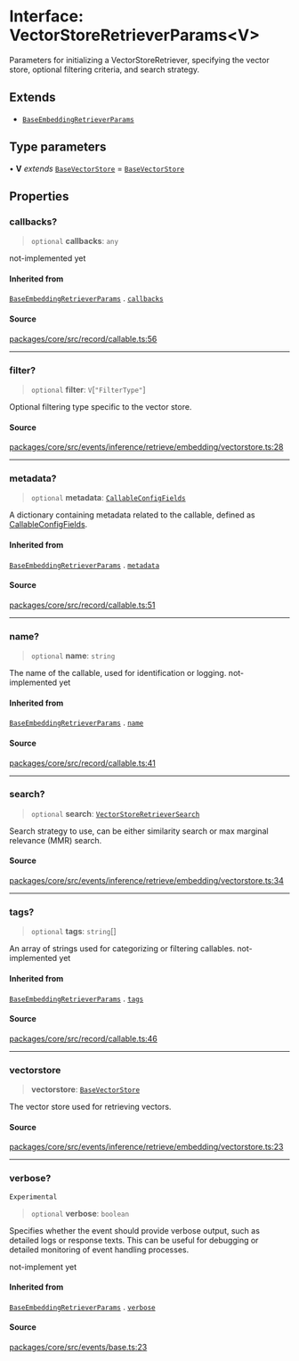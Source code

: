 # Interface: VectorStoreRetrieverParams\<V\>

Parameters for initializing a VectorStoreRetriever, specifying the vector store,
optional filtering criteria, and search strategy.

## Extends

- [`BaseEmbeddingRetrieverParams`](../../../base/interfaces/BaseEmbeddingRetrieverParams.md)

## Type parameters

• **V** *extends* [`BaseVectorStore`](../../../../../input/load/vectorstore/base/classes/BaseVectorStore.md) = [`BaseVectorStore`](../../../../../input/load/vectorstore/base/classes/BaseVectorStore.md)

## Properties

### callbacks?

> `optional` **callbacks**: `any`

not-implemented yet

#### Inherited from

[`BaseEmbeddingRetrieverParams`](../../../base/interfaces/BaseEmbeddingRetrieverParams.md) . [`callbacks`](../../../base/interfaces/BaseEmbeddingRetrieverParams.md#callbacks)

#### Source

[packages/core/src/record/callable.ts:56](https://github.com/VictorS67/encre/blob/c09849eb59af073bf23be826a912f2ba4f635f93/packages/core/src/record/callable.ts#L56)

***

### filter?

> `optional` **filter**: `V`\[`"FilterType"`\]

Optional filtering type specific to the vector store.

#### Source

[packages/core/src/events/inference/retrieve/embedding/vectorstore.ts:28](https://github.com/VictorS67/encre/blob/c09849eb59af073bf23be826a912f2ba4f635f93/packages/core/src/events/inference/retrieve/embedding/vectorstore.ts#L28)

***

### metadata?

> `optional` **metadata**: [`CallableConfigFields`](../../../../../../record/callable/type-aliases/CallableConfigFields.md)

A dictionary containing metadata related to the callable, defined as [CallableConfigFields](../../../../../../record/callable/type-aliases/CallableConfigFields.md).

#### Inherited from

[`BaseEmbeddingRetrieverParams`](../../../base/interfaces/BaseEmbeddingRetrieverParams.md) . [`metadata`](../../../base/interfaces/BaseEmbeddingRetrieverParams.md#metadata)

#### Source

[packages/core/src/record/callable.ts:51](https://github.com/VictorS67/encre/blob/c09849eb59af073bf23be826a912f2ba4f635f93/packages/core/src/record/callable.ts#L51)

***

### name?

> `optional` **name**: `string`

The name of the callable, used for identification or logging. not-implemented yet

#### Inherited from

[`BaseEmbeddingRetrieverParams`](../../../base/interfaces/BaseEmbeddingRetrieverParams.md) . [`name`](../../../base/interfaces/BaseEmbeddingRetrieverParams.md#name)

#### Source

[packages/core/src/record/callable.ts:41](https://github.com/VictorS67/encre/blob/c09849eb59af073bf23be826a912f2ba4f635f93/packages/core/src/record/callable.ts#L41)

***

### search?

> `optional` **search**: [`VectorStoreRetrieverSearch`](../../type-aliases/VectorStoreRetrieverSearch.md)

Search strategy to use, can be either similarity search or max marginal
relevance (MMR) search.

#### Source

[packages/core/src/events/inference/retrieve/embedding/vectorstore.ts:34](https://github.com/VictorS67/encre/blob/c09849eb59af073bf23be826a912f2ba4f635f93/packages/core/src/events/inference/retrieve/embedding/vectorstore.ts#L34)

***

### tags?

> `optional` **tags**: `string`[]

An array of strings used for categorizing or filtering callables. not-implemented yet

#### Inherited from

[`BaseEmbeddingRetrieverParams`](../../../base/interfaces/BaseEmbeddingRetrieverParams.md) . [`tags`](../../../base/interfaces/BaseEmbeddingRetrieverParams.md#tags)

#### Source

[packages/core/src/record/callable.ts:46](https://github.com/VictorS67/encre/blob/c09849eb59af073bf23be826a912f2ba4f635f93/packages/core/src/record/callable.ts#L46)

***

### vectorstore

> **vectorstore**: [`BaseVectorStore`](../../../../../input/load/vectorstore/base/classes/BaseVectorStore.md)

The vector store used for retrieving vectors.

#### Source

[packages/core/src/events/inference/retrieve/embedding/vectorstore.ts:23](https://github.com/VictorS67/encre/blob/c09849eb59af073bf23be826a912f2ba4f635f93/packages/core/src/events/inference/retrieve/embedding/vectorstore.ts#L23)

***

### verbose?

`Experimental`

> `optional` **verbose**: `boolean`

Specifies whether the event should provide verbose output, such as detailed logs or response texts.
This can be useful for debugging or detailed monitoring of event handling processes.

not-implement yet

#### Inherited from

[`BaseEmbeddingRetrieverParams`](../../../base/interfaces/BaseEmbeddingRetrieverParams.md) . [`verbose`](../../../base/interfaces/BaseEmbeddingRetrieverParams.md#verbose)

#### Source

[packages/core/src/events/base.ts:23](https://github.com/VictorS67/encre/blob/c09849eb59af073bf23be826a912f2ba4f635f93/packages/core/src/events/base.ts#L23)
